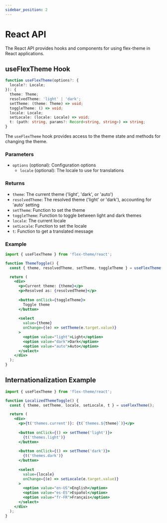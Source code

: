 ```yaml
---
sidebar_position: 2
---
```


# React API

The React API provides hooks and components for using flex-theme in React applications.

## useFlexTheme Hook

```typescript
function useFlexTheme(options?: {
  locale?: Locale;
}): {
  theme: Theme;
  resolvedTheme: 'light' | 'dark';
  setTheme: (theme: Theme) => void;
  toggleTheme: () => void;
  locale: Locale;
  setLocale: (locale: Locale) => void;
  t: (path: string, params?: Record<string, string>) => string;
}
```

The `useFlexTheme` hook provides access to the theme state and methods for changing the theme.

### Parameters

- `options` (optional): Configuration options
  - `locale` (optional): The locale to use for translations

### Returns

- `theme`: The current theme ('light', 'dark', or 'auto')
- `resolvedTheme`: The resolved theme ('light' or 'dark'), accounting for 'auto' setting
- `setTheme`: Function to set the theme
- `toggleTheme`: Function to toggle between light and dark themes
- `locale`: The current locale
- `setLocale`: Function to set the locale
- `t`: Function to get a translated message

### Example

```jsx
import { useFlexTheme } from 'flex-theme/react';

function ThemeToggle() {
  const { theme, resolvedTheme, setTheme, toggleTheme } = useFlexTheme();

  return (
    <div>
      <p>Current theme: {theme}</p>
      <p>Resolved as: {resolvedTheme}</p>
      
      <button onClick={toggleTheme}>
        Toggle theme
      </button>
      
      <select 
        value={theme} 
        onChange={(e) => setTheme(e.target.value)}
      >
        <option value="light">Light</option>
        <option value="dark">Dark</option>
        <option value="auto">Auto</option>
      </select>
    </div>
  );
}
```

## Internationalization Example

```jsx
import { useFlexTheme } from 'flex-theme/react';

function LocalizedThemeToggle() {
  const { theme, setTheme, locale, setLocale, t } = useFlexTheme();

  return (
    <div>
      <p>{t('themes.current')}: {t(`themes.${theme}`)}</p>
      
      <button onClick={() => setTheme('light')}>
        {t('themes.light')}
      </button>
      
      <button onClick={() => setTheme('dark')}>
        {t('themes.dark')}
      </button>
      
      <select 
        value={locale} 
        onChange={(e) => setLocale(e.target.value)}
      >
        <option value="en-US">English</option>
        <option value="es-ES">Español</option>
        <option value="fr-FR">Français</option>
      </select>
    </div>
  );
}
```

